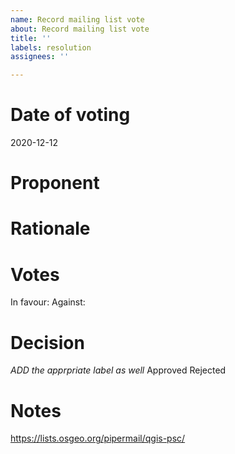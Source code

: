 ```yaml
---
name: Record mailing list vote
about: Record mailing list vote
title: ''
labels: resolution
assignees: ''

---
```


Date of voting
===========
2020-12-12

Proponent
========


Rationale
=======


Votes
=====
In favour: 
Against:


Decision
=======
*ADD the apprpriate label as well*
Approved Rejected

Notes
=====
https://lists.osgeo.org/pipermail/qgis-psc/
